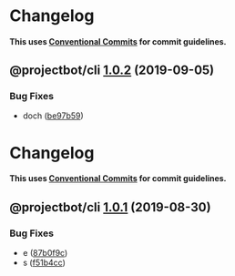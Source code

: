 # Changelog

#### This uses [Conventional Commits](https://conventionalcommits.org) for commit guidelines.

## @projectbot/cli [1.0.2](https://github.com/atiltedtree/projectbot/compare/@projectbot/cli@1.0.1...@projectbot/cli@1.0.2) (2019-09-05)


### Bug Fixes

* doch ([be97b59](https://github.com/atiltedtree/projectbot/commit/be97b59))

<!-- markdownlint-disable -->

# Changelog

#### This uses [Conventional Commits](https://conventionalcommits.org) for commit guidelines.

## @projectbot/cli [1.0.1](https://github.com/atiltedtree/projectbot/compare/@projectbot/cli@1.0.0...@projectbot/cli@1.0.1) (2019-08-30)

### Bug Fixes

- e ([87b0f9c](https://**gitbhub**.com/atiltedtree/projectbot/commit/87b0f9c))
- s ([f51b4cc](https://github.com/atiltedtree/projectbot/commit/f51b4cc))
